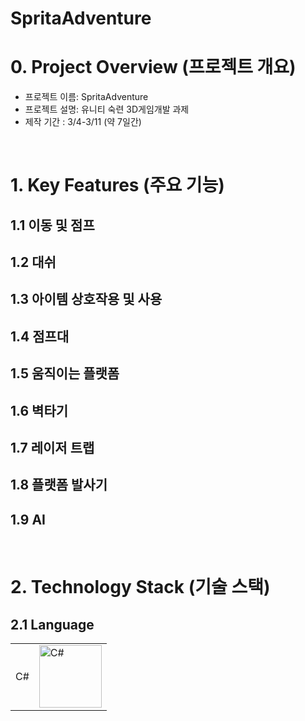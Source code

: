 # SpritaAdventure

# 0. Project Overview (프로젝트 개요)
- 프로젝트 이름: SpritaAdventure
- 프로젝트 설명: 유니티 숙련 3D게임개발 과제
- 제작 기간 :  3/4-3/11 (약 7일간)
<br/>

# 1. Key Features (주요 기능)
## 1.1 이동 및 점프
## 1.2 대쉬
## 1.3 아이템 상호작용 및 사용
## 1.4 점프대
## 1.5 움직이는 플랫폼
## 1.6 벽타기
## 1.7 레이저 트랩
## 1.8 플랫폼 발사기
## 1.9 AI
<br/>

# 2. Technology Stack (기술 스택)
## 2.1 Language
|  |  |
|-----------------|-----------------|
| C#  | <img src="https://github.com/user-attachments/assets/4f255484-94a2-49dd-8648-2d8c794bcc54" alt="C#" width="100">

<br/>
